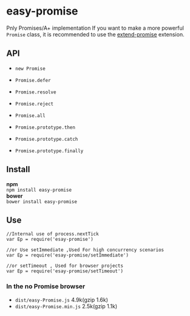 # easy-promise
Pnly Promises/A+ implementation
If you want to make a more powerful `Promise` class, it is recommended to use the [extend-promise](https://github.com/cnwhy/extend-promise) extension.

## API
 - `new Promise`
 - `Promise.defer`
 - `Promise.resolve`
 - `Promise.reject`
 - `Promise.all`

 - `Promise.prototype.then`
 - `Promise.prototype.catch`
 - `Promise.prototype.finally`

## Install
**npm**  
`npm install easy-promise`  
**bower**  
`bower install easy-promise`  

## Use
```
//Internal use of process.nextTick
var Ep = require('esay-promise')

//or Use setImmediate ,Used For high concurrency scenarios
var Ep = require('esay-promise/setImmediate')

//or setTimeout , Used for browser projects
var Ep = require('esay-promise/setTimeout')
```

### In the no Promise browser
 - `dist/easy-Promise.js` 4.9k(gzip 1.6k)
 - `dist/easy-Promise.min.js` 2.5k(gzip 1.1k)

